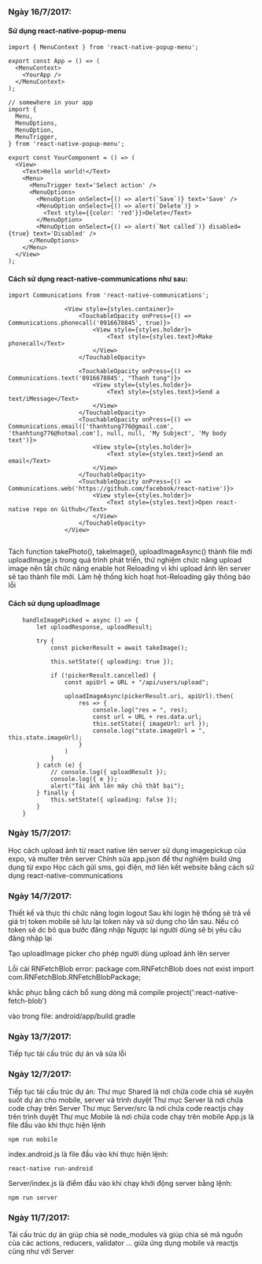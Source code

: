 ###     Ngày 16/7/2017: ###
#### Sử dụng react-native-popup-menu ####
```
import { MenuContext } from 'react-native-popup-menu';

export const App = () => (
  <MenuContext>
    <YourApp />
  </MenuContext>
);

// somewhere in your app
import {
  Menu,
  MenuOptions,
  MenuOption,
  MenuTrigger,
} from 'react-native-popup-menu';

export const YourComponent = () => (
  <View>
    <Text>Hello world!</Text>
    <Menu>
      <MenuTrigger text='Select action' />
      <MenuOptions>
        <MenuOption onSelect={() => alert(`Save`)} text='Save' />
        <MenuOption onSelect={() => alert(`Delete`)} >
          <Text style={{color: 'red'}}>Delete</Text>
        </MenuOption>
        <MenuOption onSelect={() => alert(`Not called`)} disabled={true} text='Disabled' />
      </MenuOptions>
    </Menu>
  </View>
);
```
#### Cách sử dụng react-native-communications  như sau: ####
```
import Communications from 'react-native-communications';

                <View style={styles.container}>
                    <TouchableOpacity onPress={() => Communications.phonecall('0916678845', true)}>
                        <View style={styles.holder}>
                            <Text style={styles.text}>Make phonecall</Text>
                        </View>
                    </TouchableOpacity>

                    <TouchableOpacity onPress={() => Communications.text('0916678845', "Thanh tung")}>
                        <View style={styles.holder}>
                            <Text style={styles.text}>Send a text/iMessage</Text>
                        </View>
                    </TouchableOpacity>
                    <TouchableOpacity onPress={() => Communications.email(['thanhtung776@gmail.com', 'thanhtung776@hotmal.com'], null, null, 'My Subject', 'My body text')}>
                        <View style={styles.holder}>
                            <Text style={styles.text}>Send an email</Text>
                        </View>
                    </TouchableOpacity>
                    <TouchableOpacity onPress={() => Communications.web('https://github.com/facebook/react-native')}>
                        <View style={styles.holder}>
                            <Text style={styles.text}>Open react-native repo on Github</Text>
                        </View>
                    </TouchableOpacity>
                </View>


```

Tách function takePhoto(), takeImage(), uploadImageAsync() thành file mới uploadImage.js
trong quá trình phát triển, thử nghiệm chức năng upload image nên tắt chức năng enable hot Reloading
vì khi upload ảnh lên server sẽ tạo thành file mới. Làm hệ thống kích hoạt hot-Reloading gây thông báo lỗi

#### Cách sử dụng uploadImage  ####
```
    handleImagePicked = async () => {
        let uploadResponse, uploadResult;
        
        try {
            const pickerResult = await takeImage();

            this.setState({ uploading: true });

            if (!pickerResult.cancelled) {
                const apiUrl = URL + "/api/users/upload";
                
                uploadImageAsync(pickerResult.uri, apiUrl).then(
                    res => {
                        console.log("res = ", res);
                        const url = URL + res.data.url;
                        this.setState({ imageUrl: url });
                        console.log("state.imageUrl = ", this.state.imageUrl);
                    }
                )
            }
        } catch (e) {
            // console.log({ uploadResult });
            console.log({ e });
            alert("Tải ảnh lên máy chủ thất bại");
        } finally {
            this.setState({ uploading: false });
        }
    }
```
###     Ngày 15/7/2017: ###
Học cách upload ảnh từ react native lên server sử dụng imagepickup của expo, và multer trên server
Chỉnh sửa app.json để thư nghiệm build ứng dụng từ expo
Học cách gửi sms, gọi điện, mở liên kết website bằng cách sử dụng react-native-communications
###     Ngày 14/7/2017: ###
Thiết kế và thực thi chức năng login logout
Sau khi login hệ thống sẽ trả về giá trị token
mobile sẽ lưu lại token này và sử dụng cho lần sau. Nếu có token sẽ dc bỏ qua bước đăng nhập
Ngược lại người dùng sẽ bị yêu cầu đăng nhập lại

Tạo uploadImage picker cho phép người dùng upload ảnh lên server

Lỗi cài RNFetchBlob
error: package com.RNFetchBlob does not exist
import com.RNFetchBlob.RNFetchBlobPackage;

khắc phục bằng cách bổ xung dòng mã 
compile project(':react-native-fetch-blob')

vào trong file: android/app/build.gradle
###     Ngày 13/7/2017: ###
Tiếp tục tái cấu trúc dự án và sửa lỗi
###     Ngày 12/7/2017: ###
Tiếp tục tái cấu trúc dự án:
Thư mục Shared là nơi chữa code chia sẻ xuyên suốt dự án cho mobile, server và trình duyệt
Thư mục Server là nơi chứa code chạy trên Server
Thư mục Server/src là nơi chứa code reactjs chạy trên trình duyệt
Thư mục Mobile là nơi chứa code chạy trên mobile
App.js là file đầu vào khi thực hiện lệnh 
```
npm run mobile
```
index.android.js là file đầu vào khi thực hiện lệnh:
```
react-native run-android
```
Server/index.js là điểm đầu vào khi chạy khởi động server bằng lệnh:
```
npm run server
```

###     Ngày 11/7/2017:     ###
Tái cấu trúc dự án giúp chia sẻ node_modules và giúp chia sẻ mã nguồn của các actions, reducers, validator ... giữa ứng dụng mobile và reactjs cũng như với Server
